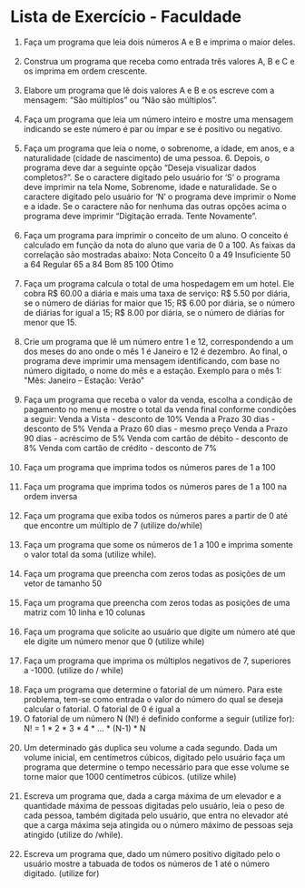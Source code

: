 # Lista de Exercício - Faculdade

1. Faça um programa que leia dois números A e B e imprima o maior deles. </br></br>
2. Construa um programa que receba como entrada três valores A, B e C e os imprima em ordem crescente. </br></br>
3. Elabore um programa que lê dois valores A e B e os escreve com a mensagem: “São múltiplos” ou “Não são múltiplos”. </br></br>
4. Faça um programa que leia um número inteiro e mostre uma mensagem indicando se este número é par ou ímpar e se é positivo ou negativo. </br></br>
5. Faça um programa que leia o nome, o sobrenome, a idade, em anos, e a naturalidade (cidade de nascimento) de uma pessoa. 6. Depois, o programa deve dar a seguinte opção “Deseja
visualizar dados completos?”. Se o caractere digitado pelo usuário for ‘S’ o programa deve imprimir na tela Nome, Sobrenome, idade e naturalidade. Se o caractere digitado pelo
usuário for ‘N’ o programa deve imprimir o Nome e a idade. Se o caractere não for nenhuma das outras opções acima o programa deve imprimir “Digitação errada. Tente Novamente”. </br></br>
6. Faça um programa para imprimir o conceito de um aluno. O conceito é calculado em função da nota do aluno que varia de 0 a 100. As faixas da correlação são mostradas abaixo: 
Nota Conceito
0 a 49 Insuficiente
50 a 64 Regular
65 a 84 Bom
85 100 Ótimo </br></br>
7. Faça um programa calcula o total de uma hospedagem em um hotel. Ele cobra R$ 60.00 a diária e mais uma taxa de serviço: R$ 5.50 por diária, se o número de diárias for maior que 15; R$ 6.00 por diária, se o número de diárias for igual a 15;
R$ 8.00 por diária, se o número de diárias for menor que 15. </br></br>
8. Crie um programa que lê um número entre 1 e 12, correspondendo a um dos meses do ano onde o mês 1 é Janeiro e 12 é dezembro. Ao final, o programa deve imprimir uma mensagem identificando,
com base no número digitado, o nome do mês e a estação. Exemplo para o mês 1: "Mês: Janeiro – Estação: Verão" </br></br>
9. Faça um programa que receba o valor da venda, escolha a condição de pagamento no menu e mostre o total da venda final conforme condições a seguir:
Venda a Vista - desconto de 10%
Venda a Prazo 30 dias - desconto de 5%
Venda a Prazo 60 dias - mesmo preço
Venda a Prazo 90 dias - acréscimo de 5%
Venda com cartão de débito - desconto de 8%
Venda com cartão de crédito - desconto de 7% </br></br>
10. Faça um programa que imprima todos os números pares de 1 a 100 </br></br>
11. Faça um programa que imprima todos os números pares de 1 a 100 na ordem inversa </br></br>
12. Faça um programa que exiba todos os números pares a partir de 0 até que encontre um múltiplo de 7 (utilize do/while) </br></br>
13. Faça um programa que some os números de 1 a 100 e imprima somente o valor total da soma (utilize while). </br></br>
14. Faça um programa que preencha com zeros todas as posições de um vetor de tamanho 50 </br></br>
15. Faça um programa que preencha com zeros todas as posições de uma matriz com 10 linha e 10 colunas </br></br>
16. Faça um programa que solicite ao usuário que digite um número até que ele digite um número menor que 0 (utilize while) </br></br>
17. Faça um programa que imprima os múltiplos negativos de 7, superiores a -1000. (utilize do / while) </br></br>
18. Faça um programa que determine o fatorial de um número. Para este problema, tem-se como entrada o valor do número do qual se deseja calcular o fatorial. O fatorial de 0 é igual a
1. O fatorial de um número N (N!) é definido conforme a seguir (utilize for): N! = 1 * 2 * 3 * 4 * ... * (N-1) * N </br></br>
19. Um determinado gás duplica seu volume a cada segundo. Dada um volume inicial, em centímetros cúbicos, digitado pelo usuário faça um programa que determine o tempo necessário para
que esse volume se torne maior que 1000 centímetros cúbicos. (utilize while) </br></br>
20. Escreva um programa que, dada a carga máxima de um elevador e a quantidade máxima de pessoas digitadas pelo usuário, leia o peso de cada pessoa, também digitada pelo
usuário, que entra no elevador até que a carga máxima seja atingida ou o número máximo de pessoas seja atingido (utilize do /while). </br></br>
21. Escreva um programa que, dado um número positivo digitado pelo o usuário mostre a tabuada de todos os números de 1 até o número digitado. (utilize for) </br></br>
